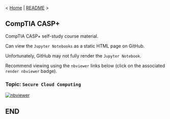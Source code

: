 < [Home](https://github.com/SeanOhAileasa) | [README](https://github.com/SeanOhAileasa/asp-secure-cloud-computing/blob/main/README.md) >

## CompTIA CASP+

CompTIA CASP+ self-study course material.

Can view the ``Jupyter Notebooks`` as a static HTML page on GitHub.

Unfortunately, GitHub may not fully render the ``Jupyter Notebook``.

Recommend viewing using the ``nbviewer`` links below (click on the associated ``render nbviewer`` badge).

### Topic: ``Secure Cloud Computing``

[![nbviewer](https://raw.githubusercontent.com/jupyter/design/master/logos/Badges/nbviewer_badge.svg)](https://nbviewer.jupyter.org/github/SeanOhAileasa/asp-secure-cloud-computing/blob/main/asp-secure-cloud-computing.ipynb)

## END